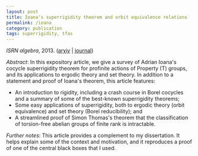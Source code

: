 ```yaml
---
layout: post
title: Ioana's superrigidity theorem and orbit equivalence relations
permalink: /ioana
category: publication
tags: superrigidity, tfas
---
```


*ISRN algebra*, 2013. ([ar&chi;iv](http://arxiv.org/abs/1310.2359) \| [journal](http://dx.doi.org/10.1155/2013/387540))<!--more-->

*Abstract*: In this expository article, we give a survey of Adrian Ioana's cocycle superrigidity theorem for profinite actions of Property (T) groups, and its applications to ergodic theory and set theory.  In addition to a statement and proof of Ioana's theorem, this article features:

* An introduction to rigidity, including a crash course in Borel cocycles and a summary of some of the best-known superrigidity theorems;
* Some easy applications of superrigidity, both to ergodic theory (orbit equivalence) and set theory (Borel reducibility); and
* A streamlined proof of Simon Thomas's theorem that the classification of torsion-free abelian groups of finite rank is intractable.

*Further notes*: This article provides a complement to my dissertation.  It helps explain some of the context and motivation, and it reproduces a proof of one of the central black boxes that I used.
